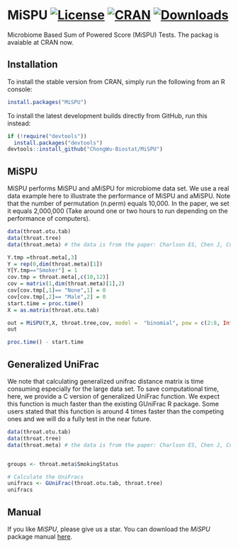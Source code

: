 # MiSPU [![License](http://img.shields.io/badge/license-GPL%20%28%3E=%202%29-brightgreen.svg?style=flat)](http://www.gnu.org/licenses/gpl-2.0.html) [![CRAN](http://www.r-pkg.org/badges/version/MiSPU)](http://cran.rstudio.com/package=MiSPU) [![Downloads](http://cranlogs.r-pkg.org/badges/MiSPU?color=brightgreen)](http://www.r-pkg.org/pkg/MiSPU)

Microbiome Based Sum of Powered Score (MiSPU) Tests. The packag is avaiable at CRAN now. 

## Installation
To install the stable version from CRAN, simply run the following from an R console:

```r
install.packages("MiSPU")
```

To install the latest development builds directly from GitHub, run this instead:

```r
if (!require("devtools"))
  install.packages("devtools")
devtools::install_github("ChongWu-Biostat/MiSPU")
```

## MiSPU
MiSPU performs MiSPU and aMiSPU for microbiome data set. We use a real data example here to illustrate the performance of MiSPU and aMiSPU. Note that the number of permutation (n.perm) equals 10,000. In the paper, we set it equals 2,000,000 (Take around one or two hours to run depending on the performance of computers).
```r
data(throat.otu.tab)
data(throat.tree)
data(throat.meta) # the data is from the paper: Charlson ES, Chen J, Custers-Allen R, Bittinger K, Li H, et al. (2010) Disordered Microbial Com- munities in the Upper Respiratory Tract of Cigarette Smokers. PLoS ONE 5(12): e15216.

Y.tmp =throat.meta[,3]
Y = rep(0,dim(throat.meta)[1])
Y[Y.tmp=="Smoker"] = 1
cov.tmp = throat.meta[,c(10,12)]
cov = matrix(1,dim(throat.meta)[1],2)
cov[cov.tmp[,1]== "None",1] = 0
cov[cov.tmp[,2]== "Male",2] = 0
start.time = proc.time()
X = as.matrix(throat.otu.tab)

out = MiSPU(Y,X, throat.tree,cov, model =  "binomial", pow = c(2:8, Inf), n.perm = 1000)
out

proc.time() - start.time
```

## Generalized UniFrac
We note that calculating generalized unifrac distance matrix is time consuming especially for the large data set. To save computational time, here, we provide a C version of generalized UniFrac function. We expect this function is much faster than the existing GUniFrac R package. Some users stated that this function is around 4 times faster than the competing ones and we will do a fully test in the near future. 
```r
data(throat.otu.tab)
data(throat.tree)
data(throat.meta) # the data is from the paper: Charlson ES, Chen J, Custers-Allen R, Bittinger K, Li H, et al. (2010) Disordered Microbial Com- munities in the Upper Respiratory Tract of Cigarette Smokers. PLoS ONE 5(12): e15216.


groups <- throat.meta$SmokingStatus

# Calculate the UniFracs
unifracs <- GUniFrac(throat.otu.tab, throat.tree)
unifracs
```

## Manual
If you like *MiSPU*, please give us a star. You can download the *MiSPU* package manual [here](http://cutpi.com/upimages/1444077574.pdf). 






